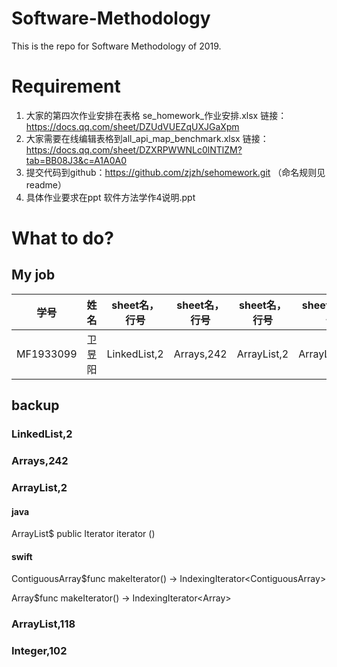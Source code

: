 # Software-Methodology
This is the repo for Software Methodology of 2019.

# Requirement
1. 大家的第四次作业安排在表格 se_homework_作业安排.xlsx
链接：https://docs.qq.com/sheet/DZUdVUEZqUXJGaXpm 
2. 大家需要在线编辑表格到all_api_map_benchmark.xlsx
链接：https://docs.qq.com/sheet/DZXRPWWNLc0lNTlZM?tab=BB08J3&c=A1A0A0
3. 提交代码到github：https://github.com/zjzh/sehomework.git （命名规则见readme）
4. 具体作业要求在ppt 软件方法学作4说明.ppt

# What to do?
## My job
学号 | 姓名 | sheet名，行号 | sheet名，行号 | sheet名，行号 | sheet名，行号 | sheet名，行号
:-: | :-: | :-: | :-: | :-:| :-: | :-: 
MF1933099 | 卫昱阳 | LinkedList,2 | Arrays,242 | ArrayList,2 | ArrayList,118 | Integer,102

## backup

### LinkedList,2

### Arrays,242

### ArrayList,2
#### java
ArrayList$ public Iterator<E> iterator ()

#### swift
ContiguousArray$func makeIterator() -> IndexingIterator<ContiguousArray<Element>>

Array$func makeIterator() -> IndexingIterator<Array<Element>>

### ArrayList,118

### Integer,102
